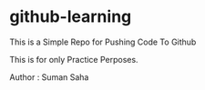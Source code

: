 # github-learning

This is a Simple Repo for Pushing Code To Github 

This is for only Practice Perposes.

Author : Suman Saha
